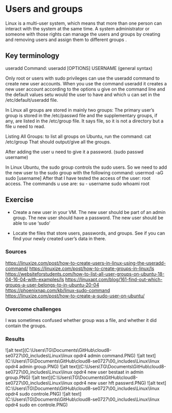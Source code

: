 # Users and groups
Linux is a multi-user system, which means that more than one person can interact with the system at the same time.
A system administrator or someone with those rights can manage the users and groups by creating and removing users and assign them to different groups .

## Key terminology

useradd Command: useradd [OPTIONS] USERNAME (general syntax)

Only root or users with sudo privileges can use the useradd command to create new user accounts.
When you use the command useradd it creates a new user account according to the options u give on the command line and the default values setu would the user to have and which u can set in the /etc/default/useradd file.

In Linux all groups are stored in mainly two groups:
The primary user’s group is stored in the /etc/passwd file and the supplementary groups, if any, are listed in the /etc/group file.
It says file, so it is not a directory but a file u need to read.

Listing All Groups: to list all groups on Ubuntu, run the command: cat /etc/group
That should output/give all the groups.

After adding the user u need to give it a password. (sudo passwd username)

In Linux Ubuntu, the sudo group controls the sudo users. So we need to add the new user to the sudo group with the following command:
usermod -aG sudo [username]
After that I have tested the access of the user: root access.
The commands u use are:
su - username
sudo whoami
root


## Exercise

* Create a new user in your VM. 
    The new user should be part of an admin group.
    The new user should have a password.
    The new user should be able to use ‘sudo’

* Locate the files that store users, passwords, and groups. See if you can find your newly created user’s data in there.



### Sources

https://linuxize.com/post/how-to-create-users-in-linux-using-the-useradd-command/
https://linuxize.com/post/how-to-create-groups-in-linux/ls
https://websiteforstudents.com/how-to-list-all-user-groups-on-ubuntu-18-04-16-04-with-examples/ls
https://linuxapt.com/blog/161-find-out-which-groups-a-user-belongs-to-in-ubuntu-20-04
https://phoenixnap.com/kb/linux-sudo-command
https://linuxize.com/post/how-to-create-a-sudo-user-on-ubuntu/




### Overcome challenges

I was sometimes confused whether group was a file, and whether it did contain the groups.

### Results
![alt text](C:\Users\TG\Documents\GitHub\cloud8-se0727\00_includes\Linux\linux opdr4 admin command.PNG) 
![alt text](C:\Users\TG\Documents\GitHub\cloud8-se0727\00_includes\Linux\linux opdr4 admin group.PNG) 
![alt text](C:\Users\TG\Documents\GitHub\cloud8-se0727\00_includes\Linux\linux opdr4 new user bestaat in admin group.PNG) 
![alt text](C:\Users\TG\Documents\GitHub\cloud8-se0727\00_includes\Linux\linux opdr4 new user hft passwrd.PNG)
![alt text](C:\Users\TG\Documents\GitHub\cloud8-se0727\00_includes\Linux\linux opdr4 sudo controle.PNG)
![alt text](C:\Users\TG\Documents\GitHub\cloud8-se0727\00_includes\Linux\linux opdr4 sudo en controle.PNG)

